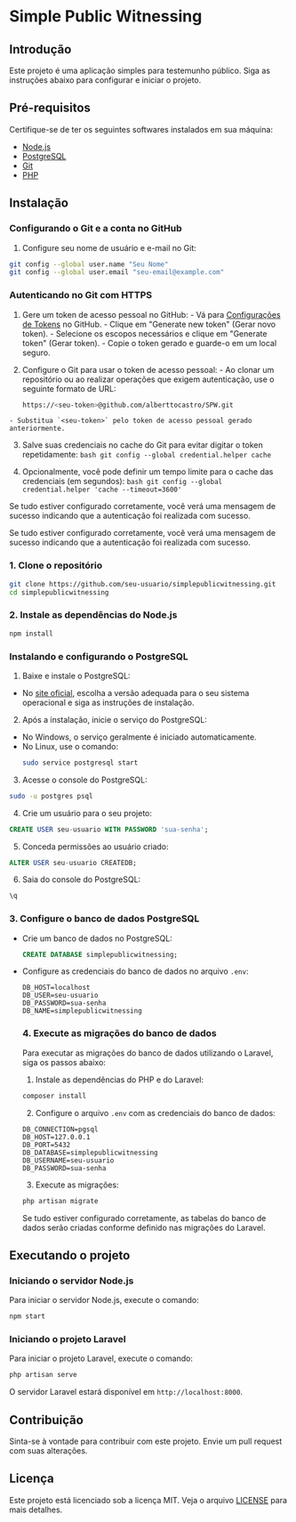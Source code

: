 # Simple Public Witnessing

## Introdução
Este projeto é uma aplicação simples para testemunho público. Siga as instruções abaixo para configurar e iniciar o projeto.

## Pré-requisitos
Certifique-se de ter os seguintes softwares instalados em sua máquina:
- [Node.js](https://nodejs.org/)
- [PostgreSQL](https://www.postgresql.org/)
- [Git](https://git-scm.com/)
- [PHP](https://www.php.net/)

## Instalação
### Configurando o Git e a conta no GitHub

1. Configure seu nome de usuário e e-mail no Git:
  ```bash
  git config --global user.name "Seu Nome"
  git config --global user.email "seu-email@example.com"
  ```

  ### Autenticando no Git com HTTPS

  1. Gere um token de acesso pessoal no GitHub:
    - Vá para [Configurações de Tokens](https://github.com/settings/tokens) no GitHub.
    - Clique em "Generate new token" (Gerar novo token).
    - Selecione os escopos necessários e clique em "Generate token" (Gerar token).
    - Copie o token gerado e guarde-o em um local seguro.

  2. Configure o Git para usar o token de acesso pessoal:
    - Ao clonar um repositório ou ao realizar operações que exigem autenticação, use o seguinte formato de URL:
      ```bash
      https://<seu-token>@github.com/alberttocastro/SPW.git
      ```
    - Substitua `<seu-token>` pelo token de acesso pessoal gerado anteriormente.

  3. Salve suas credenciais no cache do Git para evitar digitar o token repetidamente:
    ```bash
    git config --global credential.helper cache
    ```

  4. Opcionalmente, você pode definir um tempo limite para o cache das credenciais (em segundos):
    ```bash
    git config --global credential.helper 'cache --timeout=3600'
    ```

  Se tudo estiver configurado corretamente, você verá uma mensagem de sucesso indicando que a autenticação foi realizada com sucesso.

Se tudo estiver configurado corretamente, você verá uma mensagem de sucesso indicando que a autenticação foi realizada com sucesso.

### 1. Clone o repositório
```bash
git clone https://github.com/seu-usuario/simplepublicwitnessing.git
cd simplepublicwitnessing
```

### 2. Instale as dependências do Node.js
```bash
npm install
```

### Instalando e configurando o PostgreSQL

1. Baixe e instale o PostgreSQL:
  - No [site oficial](https://www.postgresql.org/download/), escolha a versão adequada para o seu sistema operacional e siga as instruções de instalação.

2. Após a instalação, inicie o serviço do PostgreSQL:
  - No Windows, o serviço geralmente é iniciado automaticamente.
  - No Linux, use o comando:
    ```bash
    sudo service postgresql start
    ```

3. Acesse o console do PostgreSQL:
  ```bash
  sudo -u postgres psql
  ```

4. Crie um usuário para o seu projeto:
  ```sql
  CREATE USER seu-usuario WITH PASSWORD 'sua-senha';
  ```

5. Conceda permissões ao usuário criado:
  ```sql
  ALTER USER seu-usuario CREATEDB;
  ```

6. Saia do console do PostgreSQL:
  ```sql
  \q
  ```

### 3. Configure o banco de dados PostgreSQL
- Crie um banco de dados no PostgreSQL:
  ```sql
  CREATE DATABASE simplepublicwitnessing;
  ```
- Configure as credenciais do banco de dados no arquivo `.env`:
  ```
  DB_HOST=localhost
  DB_USER=seu-usuario
  DB_PASSWORD=sua-senha
  DB_NAME=simplepublicwitnessing
  ```
  ### 4. Execute as migrações do banco de dados

  Para executar as migrações do banco de dados utilizando o Laravel, siga os passos abaixo:

  1. Instale as dependências do PHP e do Laravel:
    ```bash
    composer install
    ```

  2. Configure o arquivo `.env` com as credenciais do banco de dados:
    ```
    DB_CONNECTION=pgsql
    DB_HOST=127.0.0.1
    DB_PORT=5432
    DB_DATABASE=simplepublicwitnessing
    DB_USERNAME=seu-usuario
    DB_PASSWORD=sua-senha
    ```

  3. Execute as migrações:
    ```bash
    php artisan migrate
    ```

  Se tudo estiver configurado corretamente, as tabelas do banco de dados serão criadas conforme definido nas migrações do Laravel.

## Executando o projeto

### Iniciando o servidor Node.js
Para iniciar o servidor Node.js, execute o comando:
```bash
npm start
```

### Iniciando o projeto Laravel
Para iniciar o projeto Laravel, execute o comando:
```bash
php artisan serve
```

O servidor Laravel estará disponível em `http://localhost:8000`.

## Contribuição
Sinta-se à vontade para contribuir com este projeto. Envie um pull request com suas alterações.

## Licença
Este projeto está licenciado sob a licença MIT. Veja o arquivo [LICENSE](LICENSE) para mais detalhes.